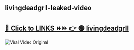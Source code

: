 
 ## livingdeadgrll-leaked-video 

# <h2><a href="https://clipsfans.com/livingdeadgrll&ref=git">🔗 Click to LINKS ⏩⏩ 👉 🟢 livingdeadgrll </a></h2>

<a href="https://clipsfans.com/livingdeadgrll&ref=git" rel="nofollow" data-target="animated-image.originalLink"><img src="https://i.ibb.co.com/xMMVF88/686577567.gif" alt="Viral Video Original" style="max-width: 100%; display: inline-block;" data-target="animated-image.originalImage"></a>
